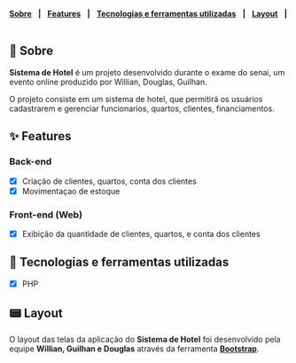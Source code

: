 [**Sobre**](#-sobre) &nbsp;&nbsp;**|**&nbsp;&nbsp;
[**Features**](#-features) &nbsp;&nbsp;**|**&nbsp;&nbsp;
[**Tecnologias e ferramentas utilizadas**](#-tecnologias-e-ferramentas-utilizadas) &nbsp;&nbsp;**|**&nbsp;&nbsp;
[**Layout**](#-layout) &nbsp;&nbsp;**|**&nbsp;&nbsp;

</div>

## 📃 Sobre

**Sistema de Hotel** é um projeto desenvolvido durante o exame do senai, um evento online produzido por Willian, Douglas, Guilhan.

O projeto consiste em um sistema de hotel, que permitirá os usuários cadastrarem e gerenciar funcionarios, quartos, clientes, financiamentos.

## ✨ Features

### Back-end

- [x] Criação de clientes, quartos, conta dos clientes
- [x] Movimentaçao de estoque

### Front-end (Web)

- [x] Exibição da quantidade de clientes, quartos, e conta dos clientes

## 🚀 Tecnologias e ferramentas utilizadas

- [x] PHP 
   
  </tbody>
</table>

## 📟 Layout

O layout das telas da aplicação do **Sistema de Hotel** foi desenvolvido pela equipe **Willian, Guilhan e Douglas** através da ferramenta [**Bootstrap**](https://getbootstrap.com).
